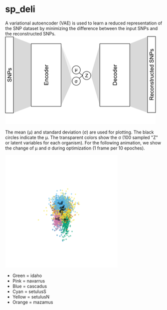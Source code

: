 # sp_deli

A variational autoencoder (VAE) is used to learn a reduced representation of the SNP dataset by minimizing the difference between the input SNPs and the reconstructed SNPs.
![Fig](fig.png)

The mean (&mu;) and standard deviation (&sigma;) are used for plotting. The black circles indicate the &mu;. The transparent colors show the &sigma; (100 sampled "Z" or latent variables for each organism). For the following animation, we show the change of &mu; and &sigma; during optimization (1 frame per 10 epoches).

![Animation](Metano_UCE_SNPs_50percent.gif)
- Green = idaho
- Pink = navarrus
- Blue = cascadus
- Cyan = setulusS
- Yellow = setulusN
- Orange = mazamus
